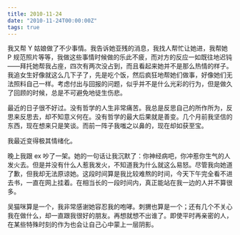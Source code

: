 ```yaml
---
title: 2010-11-24
date: "2010-11-24T00:00:00Z"
tags: true
---
```


我又帮 Y 姑娘做了不少事情。我告诉她亚残的消息，我找人帮忙让她进，我帮她 P 规范照片等等，我做这些事情时候做的乐此不疲，而对方的反应一如既往地迟钝——拜托她帮我占座，四次有两次没占到，而且看起来她并不是那么热情的样子。我追女生好像就这么几下子了，先是吃个饭，然后疯狂地帮她们做事，好像她们无法照料自己一样。考虑付出与回报的问题，似乎并不是什么光彩的行为，但是做久了回顾的时候，总是不可避免地徒生伤悲。

最近的日子很不好过。没有哲学的人生非常痛苦。我总是反思自己的所作所为，反思来反思去，却不知意义何在。没有哲学的最大后果就是善变。几个月前我坚信的东西，现在想来只是笑谈。而前一阵子我嗤之以鼻的，现在却如获至宝。

我最近变得极其情绪化。

晚上我跟 ex 吵了一架。她的一句话让我沉默了：你神经病吧，你冲惹你生气的人发火去。但是并没有什么人惹我发火，不知道我为什么就这么易怒。尽管我向她道了歉，但我却无法原谅她。这段时间算是我比较难熬的时间，今天下午完全看不进去书，一直在网上挂着。在相当长的一段时间内，真正能站在我一边的人并不算很多。

吴猫咪算是一个，我非常感谢她容忍我的咆哮。刺猬也算是一个；还有几个不关心我在做什么，却一直跟我很好的朋友。再想就想不出谁了。即使平时再亲密的人，在某些特殊时刻的作为也会让自己心中蒙上一层阴影。
